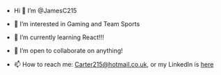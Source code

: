 - Hi 👋 I’m @JamesC215

- 👀 I’m interested in Gaming and Team Sports

- 🌱 I’m currently learning React!!!
 
- 💞️ I’m open to collaborate on anything!
  
- 📫 How to reach me: Carter215@hotmail.co.uk, or my LinkedIn is [here](https://www.linkedin.com/in/james-carter-9313401a3/)

<!---
JamesC215/JamesC215 is a ✨ special ✨ repository because its `README.md` (this file) appears on your GitHub profile.
You can click the Preview link to take a look at your changes.
--->

